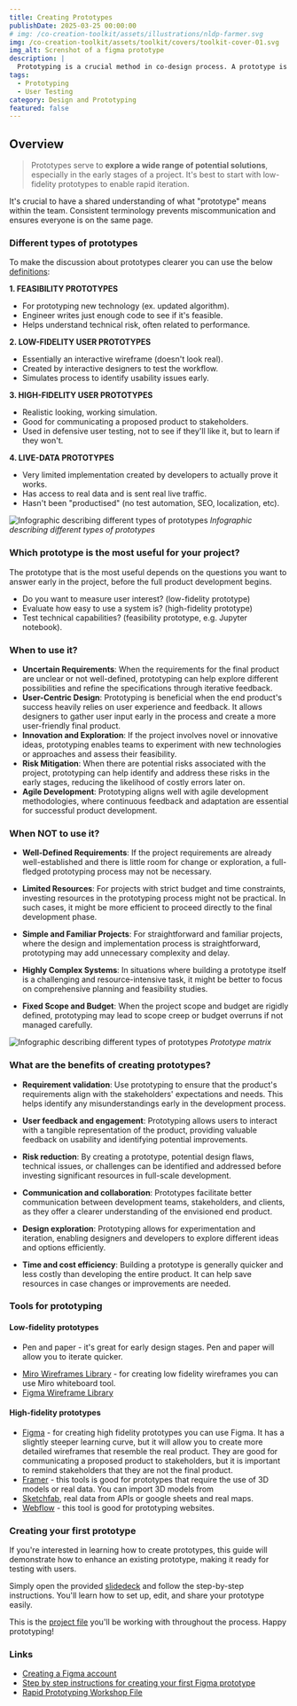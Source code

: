 ```yaml
---
title: Creating Prototypes
publishDate: 2025-03-25 00:00:00
# img: /co-creation-toolkit/assets/illustrations/nldp-farmer.svg
img: /co-creation-toolkit/assets/toolkit/covers/toolkit-cover-01.svg
img_alt: Screnshot of a figma prototype
description: |
  Prototyping is a crucial method in co-design process. A prototype is a simplified and basic version of the final product. It allows stakeholders to interact with and give feedback on its features and functionalities.
tags:
  - Prototyping
  - User Testing
category: Design and Prototyping
featured: false
---
```


## Overview

> Prototypes serve to **explore a wide range of potential solutions**, especially in the early stages of a project. It's best to start with low-fidelity prototypes to enable rapid iteration. 

It's crucial to have a shared understanding of what "prototype" means within the team. Consistent terminology prevents miscommunication and ensures everyone is on the same page.

### Different types of prototypes

To make the discussion about prototypes clearer you can use the below [definitions]((https://svpg.com/flavors-of-prototypes/)):

**1. FEASIBILITY PROTOTYPES**
* For prototyping new technology (ex. updated algorithm).
* Engineer writes just enough code to see if it's feasible.
* Helps understand technical risk, often related to performance.

**2. LOW-FIDELITY USER PROTOTYPES**
* Essentially an interactive wireframe (doesn't look real). 
* Created by interactive designers to test the workflow. 
* Simulates process to identify usability issues early. 

**3. HIGH-FIDELITY USER PROTOTYPES**
* Realistic looking, working simulation. 
* Good for communicating a proposed product to stakeholders. 
* Used in defensive user testing, not to see if they'll like it, but to learn if they won't. 

**4. LIVE-DATA PROTOTYPES**
* Very limited implementation created by developers to actually prove it works. 
* Has access to real data and is sent real live traffic. 
* Hasn't been "productised" (no test automation, SEO, localization, etc).

![Infographic describing different types of prototypes](/co-creation-toolkit/assets/infographics/prototypes-infographic.png)
*Infographic describing different types of prototypes*

### Which prototype is the most useful for your project?

The prototype that is the most useful depends on the questions you want to answer early in the project, before the full product development begins. 

* Do you want to measure user interest? (low-fidelity prototype)
* Evaluate how easy to use a system is? (high-fidelity prototype) 
* Test technical capabilities? (feasibility prototype, e.g. Jupyter notebook).


### When to use it?

* **Uncertain Requirements**: When the requirements for the final product are unclear or not well-defined, prototyping can help explore different possibilities and refine the specifications through iterative feedback.
* **User-Centric Design**: Prototyping is beneficial when the end product's success heavily relies on user experience and feedback. It allows designers to gather user input early in the process and create a more user-friendly final product.
* **Innovation and Exploration**: If the project involves novel or innovative ideas, prototyping enables teams to experiment with new technologies or approaches and assess their feasibility.
* **Risk Mitigation**: When there are potential risks associated with the project, prototyping can help identify and address these risks in the early stages, reducing the likelihood of costly errors later on.
* **Agile Development**: Prototyping aligns well with agile development methodologies, where continuous feedback and adaptation are essential for successful product development.

### When **NOT** to use it?

* **Well-Defined Requirements**: If the project requirements are already well-established and there is little room for change or exploration, a full-fledged prototyping process may not be necessary.

* **Limited Resources**: For projects with strict budget and time constraints, investing resources in the prototyping process might not be practical. In such cases, it might be more efficient to proceed directly to the final development phase.

* **Simple and Familiar Projects**: For straightforward and familiar projects, where the design and implementation process is straightforward, prototyping may add unnecessary complexity and delay.

* **Highly Complex Systems**: In situations where building a prototype itself is a challenging and resource-intensive task, it might be better to focus on comprehensive planning and feasibility studies.

* **Fixed Scope and Budget**: When the project scope and budget are rigidly defined, prototyping may lead to scope creep or budget overruns if not managed carefully.

![Infographic describing different types of prototypes](/co-creation-toolkit/assets/infographics/prototype-matrix.png)
*Prototype matrix*

### What are the benefits of creating prototypes?

* **Requirement validation**: Use prototyping to ensure that the product's requirements align with the stakeholders' expectations and needs. This helps identify any misunderstandings early in the development process.

* **User feedback and engagement**: Prototyping allows users to interact with a tangible representation of the product, providing valuable feedback on usability and identifying potential improvements.

* **Risk reduction**: By creating a prototype, potential design flaws, technical issues, or challenges can be identified and addressed before investing significant resources in full-scale development.

* **Communication and collaboration**: Prototypes facilitate better communication between development teams, stakeholders, and clients, as they offer a clearer understanding of the envisioned end product.

* **Design exploration**: Prototyping allows for experimentation and iteration, enabling designers and developers to explore different ideas and options efficiently.

* **Time and cost efficiency**: Building a prototype is generally quicker and less costly than developing the entire product. It can help save resources in case changes or improvements are needed.

### Tools for prototyping

#### Low-fidelity prototypes

* Pen and paper - it's great for early design stages. Pen and paper will allow you to iterate quicker. 
<!-- ![Pen and paper prototype](../../assets/images/low-fid-wireframe.png) -->
* [Miro Wireframes Library](https://miro.com/marketplace/wireframes/) - for creating low fidelity wireframes you can use Miro whiteboard tool. 
* [Figma Wireframe Library](https://www.figma.com/community/file/989274600796773962)

<!-- <iframe width="811" height="455" src="https://www.youtube.com/embed/25ZGyQQC0MQ" title="YouTube video player" frameborder="0" allow="accelerometer; autoplay; clipboard-write; encrypted-media; gyroscope; picture-in-picture" allowfullscreen></iframe> -->

#### High-fidelity prototypes

* [Figma](https://figma.com/) - for creating high fidelity prototypes you can use Figma. It has a slightly steeper learning curve, but it will allow you to create more detailed wireframes that resemble the real product. They are good for communicating a proposed product to stakeholders, but it is important to remind stakeholders that they are not the final product.
* [Framer](https://www.framer.com/) - this tools is good for prototypes that require the use of 3D models or real data. You can import 3D models from 
* [Sketchfab](https://sketchfab.com/), real data from APIs or google sheets and real maps.
* [Webflow](https://www.webflow.com/) - this tool is good for prototyping websites. 

### Creating your first prototype

If you're interested in learning how to create prototypes, this guide will demonstrate how to enhance an existing prototype, making it ready for testing with users.

Simply open the provided [slidedeck](https://www.figma.com/proto/BepNu7xysqXesp2suIw1Bh/Rapid-Prototyping-Slides?page-id=7%3A2&type=design&node-id=10-4897&viewport=62%2C3174%2C0.43&t=wwlFSh7xPiTvqgID-1&scaling=min-zoom&mode=design) and follow the step-by-step instructions. You'll learn how to set up, edit, and share your prototype easily.

This is the [project file](https://www.figma.com/community/file/1258074274378529219) you'll be working with throughout the process. Happy prototyping!

### Links

* [Creating a Figma account](https://help.figma.com/hc/en-us/articles/360039811114-Create-a-Figma-account)
* [Step by step instructions for creating your first Figma prototype](https://www.figma.com/proto/BepNu7xysqXesp2suIw1Bh/Rapid-Prototyping-Slides?page-id=7%3A2&type=design&node-id=10-4897&viewport=62%2C3174%2C0.43&t=wwlFSh7xPiTvqgID-1&scaling=min-zoom&mode=design)
* [Rapid Prototyping Workshop File](https://www.figma.com/community/file/1258074274378529219)
